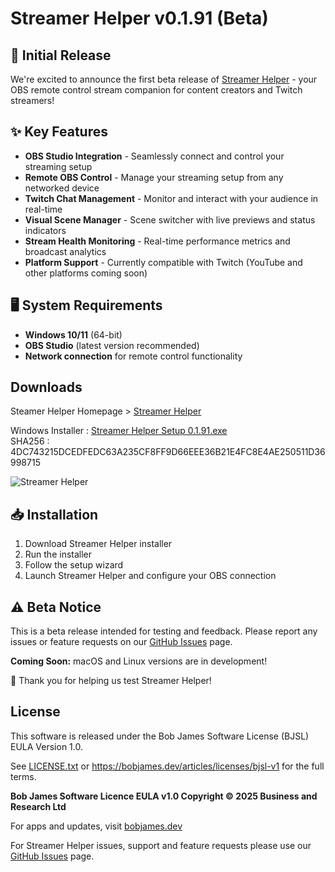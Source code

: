 # Streamer Helper v0.1.91 (Beta)

## 🎉 Initial Release

We're excited to announce the first beta release of [Streamer Helper](https://bobjames.dev/apps/streamer-helper) - your OBS remote control stream companion for content creators and Twitch streamers! 

## ✨ Key Features

- **OBS Studio Integration** - Seamlessly connect and control your streaming setup
- **Remote OBS Control** - Manage your streaming setup from any networked device
- **Twitch Chat Management** - Monitor and interact with your audience in real-time
- **Visual Scene Manager** - Scene switcher with live previews and status indicators
- **Stream Health Monitoring** - Real-time performance metrics and broadcast analytics
- **Platform Support** - Currently compatible with Twitch (YouTube and other platforms coming soon)

## 🖥️ System Requirements

- **Windows 10/11** (64-bit)
- **OBS Studio** (latest version recommended)
- **Network connection** for remote control functionality

## Downloads

Steamer Helper Homepage > [Streamer Helper](https://bobjames.dev/apps/streamer-helper)  

Windows Installer   : [Streamer Helper Setup 0.1.91.exe](https://github.com/bbbjames/streamer-helper/releases/download/v0.1.91-beta-release/Streamer.Helper.Setup.v0.1.91.exe)  
SHA256      : 4DC743215DCEDFEDC63A235CF8FF9D66EEE36B21E4FC8E4AE250511D36998715

![Streamer Helper](https://img.shields.io/badge/version-0.1.91-blue.svg)

## 📥 Installation

1. Download Streamer Helper installer
2. Run the installer
3. Follow the setup wizard
4. Launch Streamer Helper and configure your OBS connection

## ⚠️ Beta Notice

This is a beta release intended for testing and feedback. Please report any issues or feature requests on our [GitHub Issues](https://github.com/bbbjames/streamer-helper/issues) page.

**Coming Soon:** macOS and Linux versions are in development!

💛 Thank you for helping us test Streamer Helper!

## License

This software is released under the Bob James Software License (BJSL) EULA Version 1.0.

See [LICENSE.txt](./LICENSE.txt) or https://bobjames.dev/articles/licenses/bjsl-v1 for the full terms.

**Bob James Software Licence EULA v1.0 Copyright © 2025 Business and Research Ltd**  

For apps and updates, visit [bobjames.dev](https://bobjames.dev/apps)

For Streamer Helper issues, support and feature requests please use our [GitHub Issues](https://github.com/bbbjames/streamer-helper/issues) page.
